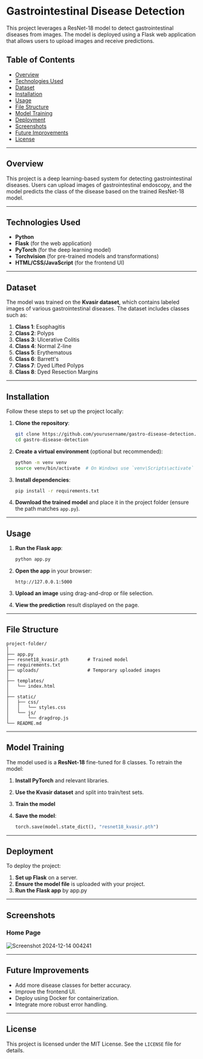 # Gastrointestinal Disease Detection

This project leverages a ResNet-18 model to detect gastrointestinal diseases from images. The model is deployed using a Flask web application that allows users to upload images and receive predictions.

## Table of Contents

- [Overview](#overview)
- [Technologies Used](#technologies-used)
- [Dataset](#dataset)
- [Installation](#installation)
- [Usage](#usage)
- [File Structure](#file-structure)
- [Model Training](#model-training)
- [Deployment](#deployment)
- [Screenshots](#screenshots)
- [Future Improvements](#future-improvements)
- [License](#license)

---

## Overview

This project is a deep learning-based system for detecting gastrointestinal diseases. Users can upload images of gastrointestinal endoscopy, and the model predicts the class of the disease based on the trained ResNet-18 model.

---

## Technologies Used

- **Python**
- **Flask** (for the web application)
- **PyTorch** (for the deep learning model)
- **Torchvision** (for pre-trained models and transformations)
- **HTML/CSS/JavaScript** (for the frontend UI)

---

## Dataset

The model was trained on the **Kvasir dataset**, which contains labeled images of various gastrointestinal diseases. The dataset includes classes such as:

1. **Class 1**: Esophagitis
2. **Class 2**: Polyps
3. **Class 3**: Ulcerative Colitis
4. **Class 4**: Normal Z-line
5. **Class 5**: Erythematous
6. **Class 6**: Barrett's
7. **Class 7**: Dyed Lifted Polyps
8. **Class 8**: Dyed Resection Margins

---

## Installation

Follow these steps to set up the project locally:

1. **Clone the repository**:
   ```bash
   git clone https://github.com/yourusername/gastro-disease-detection.git
   cd gastro-disease-detection
   ```

2. **Create a virtual environment** (optional but recommended):
   ```bash
   python -m venv venv
   source venv/bin/activate  # On Windows use `venv\Scripts\activate`
   ```

3. **Install dependencies**:
   ```bash
   pip install -r requirements.txt
   ```

4. **Download the trained model** and place it in the project folder (ensure the path matches `app.py`).

---

## Usage

1. **Run the Flask app**:
   ```bash
   python app.py
   ```

2. **Open the app** in your browser:
   ```
   http://127.0.0.1:5000
   ```

3. **Upload an image** using drag-and-drop or file selection.

4. **View the prediction** result displayed on the page.

---

## File Structure

```
project-folder/
│
├── app.py
├── resnet18_kvasir.pth       # Trained model
├── requirements.txt
├── uploads/                  # Temporary uploaded images
│
├── templates/
│   └── index.html
│
├── static/
│   ├── css/
│   │   └── styles.css
│   └── js/
│       └── dragdrop.js
└── README.md
```

---

## Model Training

The model used is a **ResNet-18** fine-tuned for 8 classes. To retrain the model:

1. **Install PyTorch** and relevant libraries.
2. **Use the Kvasir dataset** and split into train/test sets.
3. **Train the model** 

4. **Save the model**:
   ```python
   torch.save(model.state_dict(), "resnet18_kvasir.pth")
   ```

---

## Deployment

To deploy the project:

1. **Set up Flask** on a server.
2. **Ensure the model file** is uploaded with your project.
3. **Run the Flask app** by app.py

---

## Screenshots

### Home Page
![Screenshot 2024-12-14 004241](https://github.com/user-attachments/assets/a524c7ec-7da3-4084-8cbc-8f5082153cf8)


---

## Future Improvements

- Add more disease classes for better accuracy.
- Improve the frontend UI.
- Deploy using Docker for containerization.
- Integrate more robust error handling.

---

## License

This project is licensed under the MIT License. See the `LICENSE` file for details.
